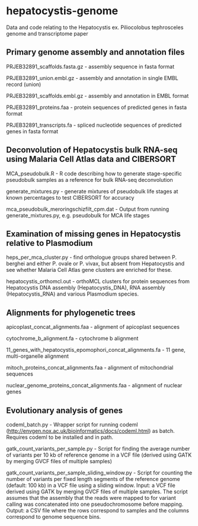 # hepatocystis-genome
Data and code relating to the Hepatocystis ex. Piliocolobus tephrosceles genome and transcriptome paper

## Primary genome assembly and annotation files
PRJEB32891_scaffolds.fasta.gz - assembly sequence in fasta format

PRJEB32891_union.embl.gz - assembly and annotation in single EMBL record (union)

PRJEB32891_scaffolds.embl.gz - assembly and annotation in EMBL format

PRJEB32891_proteins.faa - protein sequences of predicted genes in fasta format

PRJEB32891_transcripts.fa - spliced nucleotide sequences of predicted genes in fasta format


## Deconvolution of Hepatocystis bulk RNA-seq using Malaria Cell Atlas data and CIBERSORT
MCA_pseudobulk.R - R code describing how to generate stage-specific pseudobulk samples as a reference for bulk RNA-seq deconvolution

generate_mixtures.py - generate mixtures of pseudobulk life stages at known percentages to test CIBERSORT for accuracy

mca_pseudobulk_meroringschizfilt_cpm.dat - Output from running generate_mixtures.py, e.g. pseudobulk for MCA life stages


## Examination of missing genes in Hepatocystis relative to Plasmodium
heps_per_mca_cluster.py - find orthologue groups shared between P. berghei and either P. ovale or P. vivax, but absent from Hepatocystis and see whether Malaria Cell Atlas gene clusters are enriched for these.

hepatocystis_orthomcl.out - orthoMCL clusters for protein sequences from Hepatocystis DNA assembly (Hepatocystis_DNA), RNA assembly (Hepatocystis_RNA) and various Plasmodium species.

## Alignments for phylogenetic trees
apicoplast_concat_alignments.faa - alignment of apicoplast sequences

cytochrome_b_alignment.fa - cytochrome b alignment

11_genes_with_hepatocystis_epomophori_concat_alignments.fa - 11 gene, multi-organelle alignment

mitoch_proteins_concat_alignments.faa - alignment of mitochondrial sequences

nuclear_genome_proteins_concat_alignments.faa - alignment of nuclear genes

## Evolutionary analysis of genes
codeml_batch.py - Wrapper script for running codeml (http://envgen.nox.ac.uk/bioinformatics/docs/codeml.html) as batch.
Requires codeml to be installed and in path.

gatk_count_variants_per_sample.py - Script for finding the average number of variants per 10 kb of reference genome in a VCF file (derived using GATK by merging GVCF files of multiple samples)

gatk_count_variants_per_sample_sliding_window.py - Script for counting the number of variants per fixed length segments of the reference genome (default: 100 kb) in a VCF file using a sliding window.
Input: a VCF file derived using GATK by merging GVCF files of multiple samples. The script assumes that the assembly that the reads were mapped to for variant calling was concatenated into one pseudochromosome before mapping.
Output: a CSV file where the rows correspond to samples and the columns correspond to genome sequence bins.

